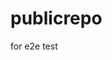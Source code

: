 # publicrepo
for e2e test









































































































































































































































































































































































































































































































































































































































































































































































































































































































































































































































































































































































































































































































































































































































































































































































































































































































































































































































































































































































































































































































































































































































































































































































































































































































































































































































































































































































































































































































































































































































































































































































































































































































































































































































































































































































































































































